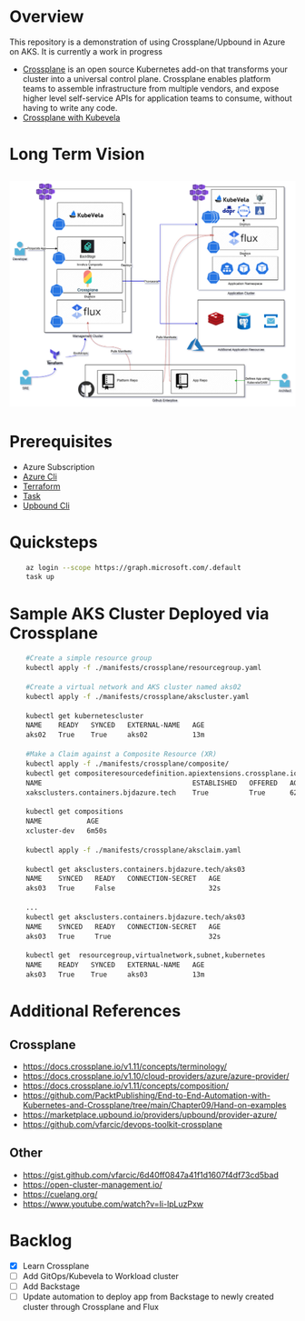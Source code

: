 # Overview

This repository is a demonstration of using Crossplane/Upbound in Azure on AKS. It is currently a work in progress

* [Crossplane](https://www.crossplane.io/) is an open source Kubernetes add-on that transforms your cluster into a universal control plane. Crossplane enables platform teams to assemble infrastructure from multiple vendors, and expose higher level self-service APIs for application teams to consume, without having to write any code.
* [Crossplane with Kubevela](https://kubevela.io/docs/platform-engineers/crossplane/)

# Long Term Vision
![overview](./assets/backstage-crossplane.png)
---

# Prerequisites 
* Azure Subscription
* [Azure Cli](https://github.com/briandenicola/tooling/blob/main/azure-cli.sh)
* [Terraform](https://github.com/briandenicola/tooling/blob/main/terraform.sh)
* [Task](https://github.com/briandenicola/tooling/blob/main/task.sh)
* [Upbound Cli](https://github.com/briandenicola/tooling/blob/main/upbound.sh)

# Quicksteps
```bash
    az login --scope https://graph.microsoft.com/.default
    task up
```

# Sample AKS Cluster Deployed via Crossplane
```bash
    #Create a simple resource group
    kubectl apply -f ./manifests/crossplane/resourcegroup.yaml

    #Create a virtual network and AKS cluster named aks02
    kubectl apply -f ./manifests/crossplane/akscluster.yaml

    kubectl get kubernetescluster
    NAME    READY   SYNCED   EXTERNAL-NAME   AGE
    aks02   True    True     aks02           13m

    #Make a Claim against a Composite Resource (XR)
    kubectl apply -f ./manifests/crossplane/composite/
    kubectl get compositeresourcedefinition.apiextensions.crossplane.io xclusters.aks.bjdazure.tech
    NAME                                     ESTABLISHED   OFFERED   AGE
    xaksclusters.containers.bjdazure.tech    True          True      62s

    kubectl get compositions
    NAME           AGE
    xcluster-dev   6m50s

    kubectl apply -f ./manifests/crossplane/aksclaim.yaml

    kubectl get aksclusters.containers.bjdazure.tech/aks03
    NAME    SYNCED   READY   CONNECTION-SECRET   AGE
    aks03   True     False                       32s

    ...
    kubectl get aksclusters.containers.bjdazure.tech/aks03
    NAME    SYNCED   READY   CONNECTION-SECRET   AGE
    aks03   True     True                        32s

    kubectl get  resourcegroup,virtualnetwork,subnet,kubernetes
    NAME    READY   SYNCED   EXTERNAL-NAME   AGE
    aks03   True    True     aks03           13m
```

# Additional References
## Crossplane
* https://docs.crossplane.io/v1.11/concepts/terminology/
* https://docs.crossplane.io/v1.10/cloud-providers/azure/azure-provider/
* https://docs.crossplane.io/v1.11/concepts/composition/
* https://github.com/PacktPublishing/End-to-End-Automation-with-Kubernetes-and-Crossplane/tree/main/Chapter09/Hand-on-examples
* https://marketplace.upbound.io/providers/upbound/provider-azure/
* https://github.com/vfarcic/devops-toolkit-crossplane
## Other
* https://gist.github.com/vfarcic/6d40ff0847a41f1d1607f4df73cd5bad
* https://open-cluster-management.io/
* https://cuelang.org/
* https://www.youtube.com/watch?v=Ii-lpLuzPxw

# Backlog
- [X] Learn Crossplane
- [ ] Add GitOps/Kubevela to Workload cluster
- [ ] Add Backstage
- [ ] Update automation to deploy app from Backstage to newly created cluster through Crossplane and Flux
